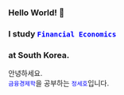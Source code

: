 ### Hello World! 👋
### I study <code style="color:blue">Financial Economics</code>
### at South Korea.
안녕하세요. <br>
<code style="color:blue">금융경제학</code>을 공부하는 <code style="color:blue">정세호</code>입니다.


